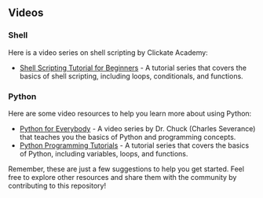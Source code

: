 ## Videos

### Shell

Here is a video series on shell scripting by Clickate Academy:

- [Shell Scripting Tutorial for Beginners](https://www.youtube.com/watch?v=o4xV4OIQZoA&list=PLS1QulWo1RIYt4SaPpmneIhxtNzE_bNQx) - A tutorial series that covers the basics of shell scripting, including loops, conditionals, and functions.

### Python

Here are some video resources to help you learn more about using Python:

- [Python for Everybody](https://www.youtube.com/watch?v=8DvywoWv6fI&list=PLlRFEj9H3Oj4JXIwMwN1_ss1Tk8wZShEJ) - A video series by Dr. Chuck (Charles Severance) that teaches you the basics of Python and programming concepts.
- [Python Programming Tutorials](https://www.youtube.com/watch?v=6tSq5DgGtmM&list=PLqEaji1b3wvRs0YOR_fJHPU8BFWn0GWPP) - A tutorial series that covers the basics of Python, including variables, loops, and functions.

Remember, these are just a few suggestions to help you get started. Feel free to explore other resources and share them with the community by contributing to this repository!
